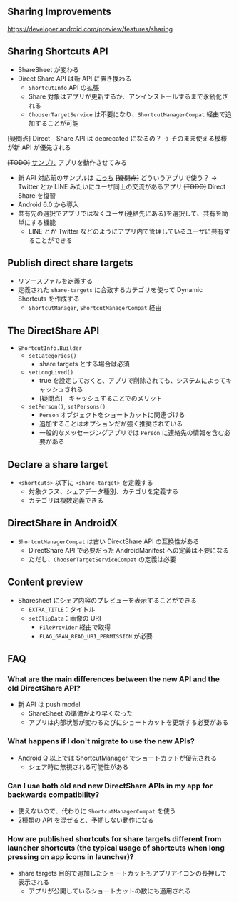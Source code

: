 ## Sharing Improvements

https://developer.android.com/preview/features/sharing

## Sharing Shortcuts API

* ShareSheet が変わる
* Direct Share API は新 API に置き換わる
  * `ShortcutInfo` API の拡張
  * Share 対象はアプリが更新するか、アンインストールするまで永続化される
  * `ChooserTargetService` は不要になり、`ShortcutManagerCompat` 経由で追加することが可能

~~[疑問点]~~ Direct　Share API は deprecated になるの？
-> そのまま使える模様が新 API が優先される

~~[TODO]~~ [サンプル](https://github.com/googlesamples/android-SharingShortcuts) アプリを動作させてみる
  * 新 API 対応前のサンプルは [こっち](https://github.com/googlesamples/android-DirectShare)
~~[疑問点]~~ どういうアプリで使う？
-> Twitter とか LINE みたいにユーザ同士の交流があるアプリ
~~[TODO]~~ Direct Share を復習
  * Android 6.0 から導入
  * 共有先の選択でアプリではなくユーザ(連絡先にある)を選択して、共有を簡単にする機能
    * LINE とか Twitter などのようにアプリ内で管理しているユーザに共有することができる

## Publish direct share targets

* リソースファルを定義する
* 定義された `share-targets` に合致するカテゴリを使って Dynamic Shortcuts を作成する
  * `ShortcutManager`, `ShortcutManagerCompat` 経由

## The DirectShare API

* `ShortcutInfo.Builder`
  * `setCategories()`
    * share targets とする場合は必須
  * `setLongLived()`
    * true を設定しておくと、アプリで削除されても、システムによってキャッシュされる
    * [疑問点]　キャッシュすることでのメリット
  * `setPerson()`, `setPersons()`
    * `Person` オブジェクトをショートカットに関連づける
    * 追加することはオプションだが強く推奨されている
    * 一般的なメッセージングアプリでは `Person` に連絡先の情報を含む必要がある

## Declare a share target

* `<shortcuts>` 以下に `<share-target>` を定義する
  * 対象クラス、シェアデータ種別、カテゴリを定義する
  * カテゴリは複数定義できる

## DirectShare in AndroidX

* `ShortcutManagerCompat` は古い DirectShare API の互換性がある
  * DirectShare API で必要だった AndroidManifest への定義は不要になる
  * ただし、`ChooserTargetServiceCompat` の定義は必要

## Content preview

* Sharesheet にシェア内容のプレビューを表示することができる
  * `EXTRA_TITLE`：タイトル
  * `setClipData`：画像の URI
    * `FileProvider` 経由で取得
    * `FLAG_GRAN_READ_URI_PERMISSION` が必要

## FAQ

### What are the main differences between the new API and the old DirectShare API?

* 新 API は push model
  * ShareSheet の準備がより早くなった
  * アプリは内部状態が変わるたびにショートカットを更新する必要がある

### What happens if I don't migrate to use the new APIs?

* Android Q 以上では ShortcutManager でショートカットが優先される
  * シェア時に無視される可能性がある

### Can I use both old and new DirectShare APIs in my app for backwards compatibility?

* 使えないので、代わりに `ShortcutManagerCompat` を使う
* 2種類の API を混ぜると、予期しない動作になる

### How are published shortcuts for share targets different from launcher shortcuts (the typical usage of shortcuts when long pressing on app icons in launcher)?

* share targets 目的で追加したショートカットもアプリアイコンの長押しで表示される
  * アプリが公開しているショートカットの数にも適用される
